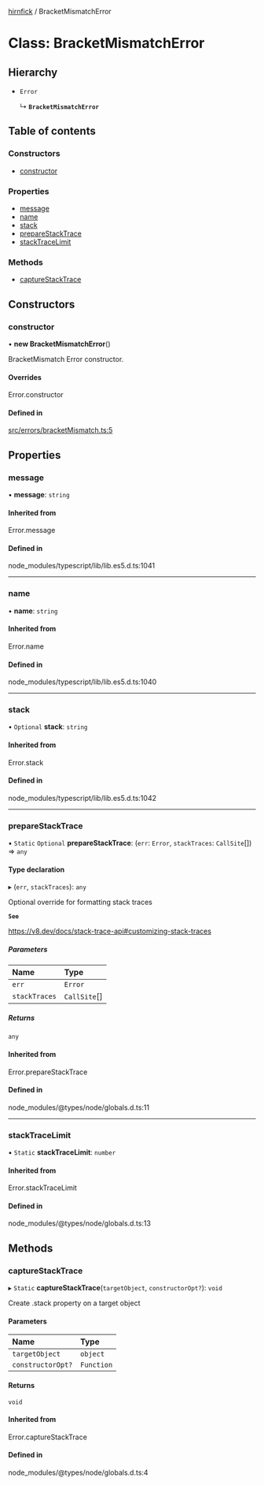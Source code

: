 [hirnfick](../API.md) / BracketMismatchError

# Class: BracketMismatchError

## Hierarchy

- `Error`

  ↳ **`BracketMismatchError`**

## Table of contents

### Constructors

- [constructor](BracketMismatchError.md#constructor)

### Properties

- [message](BracketMismatchError.md#message)
- [name](BracketMismatchError.md#name)
- [stack](BracketMismatchError.md#stack)
- [prepareStackTrace](BracketMismatchError.md#preparestacktrace)
- [stackTraceLimit](BracketMismatchError.md#stacktracelimit)

### Methods

- [captureStackTrace](BracketMismatchError.md#capturestacktrace)

## Constructors

### constructor

• **new BracketMismatchError**()

BracketMismatch Error constructor.

#### Overrides

Error.constructor

#### Defined in

[src/errors/bracketMismatch.ts:5](https://github.com/synthetic-borealis/hirnfick/blob/1e12b55/src/errors/bracketMismatch.ts#L5)

## Properties

### message

• **message**: `string`

#### Inherited from

Error.message

#### Defined in

node_modules/typescript/lib/lib.es5.d.ts:1041

___

### name

• **name**: `string`

#### Inherited from

Error.name

#### Defined in

node_modules/typescript/lib/lib.es5.d.ts:1040

___

### stack

• `Optional` **stack**: `string`

#### Inherited from

Error.stack

#### Defined in

node_modules/typescript/lib/lib.es5.d.ts:1042

___

### prepareStackTrace

▪ `Static` `Optional` **prepareStackTrace**: (`err`: `Error`, `stackTraces`: `CallSite`[]) => `any`

#### Type declaration

▸ (`err`, `stackTraces`): `any`

Optional override for formatting stack traces

**`See`**

https://v8.dev/docs/stack-trace-api#customizing-stack-traces

##### Parameters

| Name | Type |
| :------ | :------ |
| `err` | `Error` |
| `stackTraces` | `CallSite`[] |

##### Returns

`any`

#### Inherited from

Error.prepareStackTrace

#### Defined in

node_modules/@types/node/globals.d.ts:11

___

### stackTraceLimit

▪ `Static` **stackTraceLimit**: `number`

#### Inherited from

Error.stackTraceLimit

#### Defined in

node_modules/@types/node/globals.d.ts:13

## Methods

### captureStackTrace

▸ `Static` **captureStackTrace**(`targetObject`, `constructorOpt?`): `void`

Create .stack property on a target object

#### Parameters

| Name | Type |
| :------ | :------ |
| `targetObject` | `object` |
| `constructorOpt?` | `Function` |

#### Returns

`void`

#### Inherited from

Error.captureStackTrace

#### Defined in

node_modules/@types/node/globals.d.ts:4

